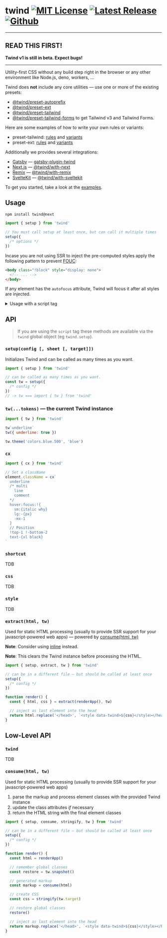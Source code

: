 # twind [![MIT License](https://flat.badgen.net/github/license/tw-in-js/twind)](https://github.com/tw-in-js/twind/blob/next/LICENSE) [![Latest Release](https://flat.badgen.net/npm/v/twind/next?icon=npm&label&cache=10800&color=blue)](https://www.npmjs.com/package/twind/v/next) [![Github](https://flat.badgen.net/badge/icon/tw-in-js%2Ftwind%23twind?icon=github&label)](https://github.com/tw-in-js/twind/tree/next/packages/twind)

---

## READ THIS FIRST!

**Twind v1 is still in beta. Expect bugs!**

---

Utility-first CSS without any build step right in the browser or any other environment like Node.js, deno, workers, ...

Twind does **not** include any core utilities — use one or more of the existing presets:

- [@twind/preset-autoprefix](https://github.com/tw-in-js/twind/tree/next/packages/preset-autoprefix)
- [@twind/preset-ext](https://github.com/tw-in-js/twind/tree/next/packages/preset-ext)
- [@twind/preset-tailwind](https://github.com/tw-in-js/twind/tree/next/packages/preset-tailwind)
- [@twind/preset-tailwind-forms](https://github.com/tw-in-js/twind/tree/next/packages/preset-tailwind-forms) to get Tailwind v3 and Tailwind Forms.

Here are some examples of how to write your own rules or variants:

- preset-tailwind: [rules](https://github.com/tw-in-js/twind/blob/next/packages/preset-tailwind/src/rules.ts) and [variants](https://github.com/tw-in-js/twind/blob/next/packages/preset-tailwind/src/variants.ts)
- preset-ext: [rules](https://github.com/tw-in-js/twind/blob/next/packages/preset-ext/src/rules.ts) and [variants](https://github.com/tw-in-js/twind/blob/next/packages/preset-ext/src/variants.ts)

Additionally we provides several integrations:

- [Gatsby](https://github.com/gatsbyjs/gatsby) — [gatsby-plugin-twind](https://github.com/tw-in-js/twind/tree/next/packages/gatsby-plugin-twind)
- [Next.js](https://kit.svelte.dev) — [@twind/with-next](https://github.com/tw-in-js/twind/tree/next/packages/with-next)
- [Remix](https://remix.run) — [@twind/with-remix](https://github.com/tw-in-js/twind/tree/next/packages/with-remix)
- [SvelteKit](https://kit.svelte.dev) — [@twind/with-sveltekit](https://github.com/tw-in-js/twind/tree/next/packages/with-sveltekit)

To get you started, take a look at the [examples](https://github.com/tw-in-js/twind/tree/next/examples).

## Usage

```sh
npm install twind@next
```

```js
import { setup } from 'twind'

// You must call setup at least once, but can call it multiple times
setup({
  /* options */
})
```

Incase you are not using SSR to inject the pre-computed styles apply the following pattern to prevent [FOUC](https://en.wikipedia.org/wiki/Flash_of_unstyled_content):

```html
<body class="!block" style="display: none">
  <!-- ... -->
</body>
```

If any element has the `autofocus` attribute, Twind will focus it after all styles are injected.

<details><summary>Usage with a script tag</summary>

Add this line to your `index.html`:

```html
<head>
  <script src="https://cdn.jsdelivr.net/npm/twind@next" crossorigin></script>
  <script>
    twind.setup({
      /* options */
    })
  </script>
</head>
```

To add presets add their ids to the script `src` attribute:

```html
<head>
  <!-- ... -->
  <script
    src="https://cdn.jsdelivr.net/npm/twind@next,npm/@twind/preset-tailwind@next"
    crossorigin
  ></script>
  <script>
    twind.setup({
      presets: [twind.presetTailwind()],
      // ...
    })
  </script>
  <!-- ... -->
</head>
```

</details>

## API

> If you are using the `script` tag these methods are available via the `twind` global object (eg `twind.setup`).

### `setup(config [, sheet [, target]])`

Initializes Twind and can be called as many times as you want.

```js
import { setup } from 'twind'

// can be called as many times as you want.
const tw = setup({
  /* config */
})
// -> tw === import { tw } from 'twind'
```

### `tw(...tokens)` — the current Twind instance

```js
import { tw } from 'twind'

tw`underline`
tw({ underline: true })

tw.theme('colors.blue.500', 'blue')
```

### `cx`

```js
import { cx } from 'twind'

// Set a className
element.className = cx`
  underline
  /* multi
    line
    comment
  */
  hover:focus:!{
    sm:{italic why}
    lg:-{px}
    -mx-1
  }
  // Position
  !top-1 !-bottom-2
  text-{xl black}
`
```

### `shortcut`

TDB

### `css`

TDB

### `style`

TDB

### `extract(html, tw)`

Used for static HTML processing (usually to provide SSR support for your javascript-powered web apps) — powered by [consume(html, tw)](#consumehtml-tw)

**Note**: Consider using [inline](#inlinehtml-tw) instead.

**Note**: This clears the Twind instance before processing the HTML.

```js
import { setup, extract, tw } from 'twind'

// can be in a different file — but should be called at least once
setup({
  /* config */
})

function render() {
  const { html, css } = extract(renderApp(), tw)

  // inject as last element into the head
  return html.replace('</head>', `<style data-twind>${css}</style></head>`)
}
```

## Low-Level API

### `twind`

TDB

### `consume(html, tw)`

Used for static HTML processing (usually to provide SSR support for your javascript-powered web apps)

1. parse the markup and process element classes with the provided Twind instance
2. update the class attributes _if_ necessary
3. return the HTML string with the final element classes

```js
import { setup, consume, stringify, tw } from 'twind'

// can be in a different file — but should be called at least once
setup({
  /* config */
})

function render() {
  const html = renderApp()

  // remember global classes
  const restore = tw.snapshot()

  // generated markup
  const markup = consume(html)

  // create CSS
  const css = stringify(tw.target)

  // restore global classes
  restore()

  // inject as last element into the head
  return markup.replace('</head>', `<style data-twind>${css}</style></head>`)
}
```
